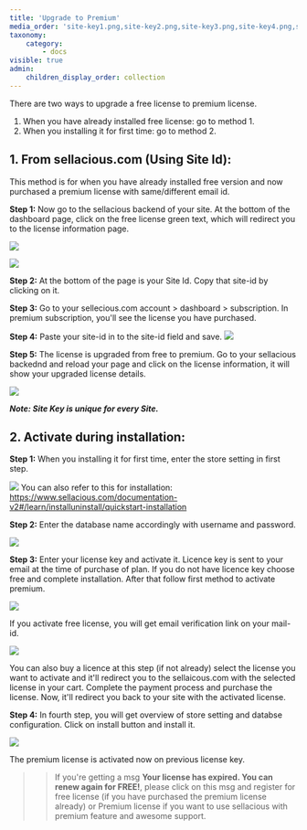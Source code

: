 ```yaml
---
title: 'Upgrade to Premium'
media_order: 'site-key1.png,site-key2.png,site-key3.png,site-key4.png,site-key5.png,pricing.png,site-id.png,Screen Shot 2020-05-12 at 9.49.38 AM.png,install1.png,install2.png,install3.png'
taxonomy:
    category:
        - docs
visible: true
admin:
    children_display_order: collection
---
```


There are two ways to upgrade a free license to premium license.
1. When you have already installed free license: go to method 1.
2. When you installing it for first time: go to method 2.

## **1. From sellacious.com (Using Site Id):**

This method is for when you have already installed free version and now purchased a premium license with same/different email id.  

**Step 1:** Now go to the sellacious backend of your site. At the bottom of the dashboard page, click on the free license green text, which will redirect you to the license information page.  

![](site-key1.png)

![](site-key5.png)

**Step 2:** At the bottom of the page is your Site Id. Copy that site-id by clicking on it.

**Step 3:** Go to your sellecious.com account > dashboard > subscription. In premium subscription, you'll see the license you have purchased.  

**Step 4:** Paste your site-id in to the site-id field and save.
![](Screen%20Shot%202020-05-12%20at%209.49.38%20AM.png)

**Step 5:** The license is upgraded from free to premium. Go to your sellacious backednd and reload your page and click on the license information, it will show your upgraded license details.

![](site-key2.png)

_**Note: Site Key is unique for every Site.**_

## **2. Activate during installation:**

**Step 1:** When you installing it for first time, enter the store setting in first step.

![](install1.png)
You can also refer to this for installation: https://www.sellacious.com/documentation-v2#/learn/installuninstall/quickstart-installation

**Step 2:** Enter the database name accordingly with username and password.

![](install2.png)

**Step 3:** Enter your license key and activate it. Licence key is sent to your email at the time of purchase of plan. If you do not have licence key choose free and complete installation. After that follow first method to activate premium.

![](install3.png)

If you activate free license, you will get email verification link on your mail-id.

![](Screenshot%202020-05-12%20at%207.20.48%20PM.png)

You can also buy a licence at this step (if not already) select the license you want to activate and it'll redirect you to the sellaicous.com with the selected license in your cart. Complete the payment process and purchase the license. Now, it'll redirect you back to your site with the activated license.

**Step 4:** In fourth step, you will get overview of store setting and databse configuration. Click on install button and install it.

![](install4.png)

The premium license is activated now on previous license key.

>> If you're getting a msg **Your license has expired. You can renew again for FREE!**, please click on this msg and register for free license (if you have purchased the premium license already) or Premium license if you want to use sellacious with premium feature and awesome support.